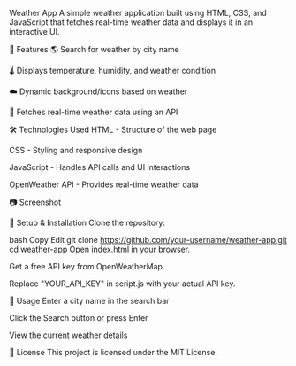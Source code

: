 Weather App
A simple weather application built using HTML, CSS, and JavaScript that fetches real-time weather data and displays it in an interactive UI.

🚀 Features
🌎 Search for weather by city name

🌡 Displays temperature, humidity, and weather condition

☁️ Dynamic background/icons based on weather

🔄 Fetches real-time weather data using an API

🛠 Technologies Used
HTML - Structure of the web page

CSS - Styling and responsive design

JavaScript - Handles API calls and UI interactions

OpenWeather API - Provides real-time weather data

📷 Screenshot

🔧 Setup & Installation
Clone the repository:

bash
Copy
Edit
git clone https://github.com/your-username/weather-app.git
cd weather-app
Open index.html in your browser.

Get a free API key from OpenWeatherMap.

Replace "YOUR_API_KEY" in script.js with your actual API key.

📌 Usage
Enter a city name in the search bar

Click the Search button or press Enter

View the current weather details

📜 License
This project is licensed under the MIT License.

